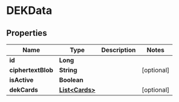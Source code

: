 
# DEKData

## Properties
Name | Type | Description | Notes
------------ | ------------- | ------------- | -------------
**id** | **Long** |  | 
**ciphertextBlob** | **String** |  |  [optional]
**isActive** | **Boolean** |  | 
**dekCards** | [**List&lt;Cards&gt;**](Cards.md) |  |  [optional]



